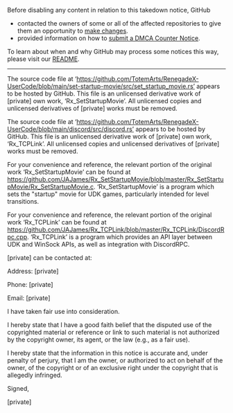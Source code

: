 Before disabling any content in relation to this takedown notice, GitHub
- contacted the owners of some or all of the affected repositories to give them an opportunity to [make changes](https://docs.github.com/en/github/site-policy/dmca-takedown-policy#a-how-does-this-actually-work).
- provided information on how to [submit a DMCA Counter Notice](https://docs.github.com/en/articles/guide-to-submitting-a-dmca-counter-notice).

To learn about when and why GitHub may process some notices this way, please visit our [README](https://github.com/github/dmca/blob/master/README.md#anatomy-of-a-takedown-notice).

---

The source code file at ‘https://github.com/TotemArts/RenegadeX-UserCode/blob/main/set-startup-movie/src/set_startup_movie.rs’ appears to be hosted by GitHub. This file is an unlicensed derivative work of [private] own work, ‘Rx_SetStartupMovie’. All unlicensed copies and unlicensed derivatives of [private] works must be removed.

The source code file at ‘https://github.com/TotemArts/RenegadeX-UserCode/blob/main/discord/src/discord.rs’ appears to be hosted by GitHub. This file is an unlicensed derivative work of [private] own work, ‘Rx_TCPLink’. All unlicensed copies and unlicensed derivatives of [private] works must be removed.

 

For your convenience and reference, the relevant portion of the original work ‘Rx_SetStartupMovie’ can be found at https://github.com/JAJames/Rx_SetStartupMovie/blob/master/Rx_SetStartupMovie/Rx_SetStartupMovie.c. ‘Rx_SetStartupMovie’ is a program which sets the "startup" movie for UDK games, particularly intended for level transitions.

For your convenience and reference, the relevant portion of the original work ‘Rx_TCPLink’ can be found at https://github.com/JAJames/Rx_TCPLink/blob/master/Rx_TCPLink/DiscordRpc.cpp.  ‘Rx_TCPLink’ is a program which provides an API layer between UDK and WinSock APIs, as well as integration with DiscordRPC.

 

[private] can be contacted at:

Address: [private]

Phone: [private]

Email: [private]

 

I have taken fair use into consideration. 

 

I hereby state that I have a good faith belief that the disputed use of the copyrighted material or reference or link to such material is not authorized by the copyright owner, its agent, or the law (e.g., as a fair use).

 

I hereby state that the information in this notice is accurate and, under penalty of perjury, that I am the owner, or authorized to act on behalf of the owner, of the copyright or of an exclusive right under the copyright that is allegedly infringed.

 

Signed,

[private]
